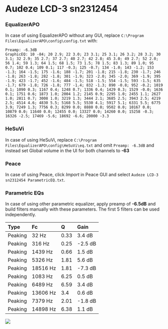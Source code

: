 # Audeze LCD-3 sn2312454

### EqualizerAPO
In case of using EqualizerAPO without any GUI, replace `C:\Program Files\EqualizerAPO\config\config.txt`
with:
```
Preamp: -6.3dB
GraphicEQ: 10 -84; 20 2.9; 22 3.0; 23 3.1; 25 3.1; 26 3.2; 28 3.2; 30 3.1; 32 2.9; 35 2.7; 37 2.7; 40 2.7; 42 2.8; 45 3.0; 49 2.7; 52 2.0; 56 1.4; 59 1.3; 64 1.5; 68 1.5; 73 1.5; 78 1.5; 83 1.3; 89 1.0; 95 0.7; 102 0.4; 109 0.1; 117 -0.3; 125 -0.7; 134 -1.0; 143 -1.2; 153 -1.3; 164 -1.5; 175 -1.6; 188 -1.7; 201 -1.8; 215 -1.8; 230 -1.7; 246 -1.8; 263 -1.8; 282 -1.8; 301 -1.9; 323 -2.0; 345 -2.0; 369 -1.9; 395 -1.9; 423 -1.7; 452 -1.6; 484 -1.5; 518 -1.5; 554 -1.5; 593 -1.5; 635 -1.7; 679 -1.8; 726 -1.8; 777 -1.4; 832 -1.3; 890 -0.8; 952 -0.2; 1019 0.1; 1090 0.3; 1167 0.4; 1248 0.7; 1336 0.4; 1429 0.3; 1529 -0.0; 1636 0.1; 1751 0.6; 1873 1.0; 2004 1.2; 2145 0.9; 2295 1.0; 2455 1.1; 2627 1.0; 2811 0.7; 3008 1.0; 3219 1.3; 3444 2.1; 3685 2.5; 3943 2.5; 4219 2.5; 4514 4.6; 4830 5.5; 5168 5.5; 5530 4.1; 5917 5.1; 6331 5.5; 6775 3.9; 7249 1.3; 7756 0.3; 8299 0.0; 8880 0.0; 9502 0.0; 10167 0.0; 10879 0.0; 11640 0.0; 12455 0.0; 13327 0.0; 14260 0.0; 15258 -0.3; 16326 -2.5; 17469 -5.6; 18692 -6.6; 20000 -3.3
```

### HeSuVi
In case of using HeSuVi, replace `C:\Program Files\EqualizerAPO\config\HeSuVi\eq.txt` and omit `Preamp:
-6.3dB` and instead set Global volume in the UI for both channels to **-63**

### Peace
In case of using Peace, click *Import* in Peace GUI and select `Audeze LCD-3 sn2312454 ParametricEQ.txt`.

### Parametric EQs
In case of using other parametric equalizer, apply preamp of **-6.5dB** and build filters manually with
these parameters. The first 5 filters can be used independently.

| Type    | Fc       |    Q | Gain    |
|:--------|:---------|:-----|:--------|
| Peaking | 32 Hz    | 0.33 | 3.4 dB  |
| Peaking | 316 Hz   | 0.25 | -2.5 dB |
| Peaking | 1439 Hz  | 0.66 | 1.5 dB  |
| Peaking | 5326 Hz  | 1.81 | 5.6 dB  |
| Peaking | 18516 Hz | 1.81 | -7.3 dB |
| Peaking | 1083 Hz  | 6.25 | 0.5 dB  |
| Peaking | 6489 Hz  | 6.59 | 3.4 dB  |
| Peaking | 13606 Hz | 3.4  | 0.6 dB  |
| Peaking | 7379 Hz  | 2.01 | -1.8 dB |
| Peaking | 14898 Hz | 6.38 | 1.1 dB  |

![](https://raw.githubusercontent.com/jaakkopasanen/AutoEq/master/results/innerfidelity/sbaf-serious/Audeze%20LCD-3%20sn2312454/Audeze%20LCD-3%20sn2312454.png)